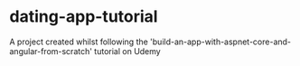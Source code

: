 # dating-app-tutorial

A project created whilst following the 'build-an-app-with-aspnet-core-and-angular-from-scratch' tutorial on Udemy